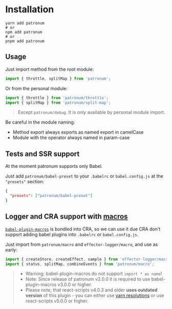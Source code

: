 # Installation

```shell
yarn add patronum
# or
npm add patronum
# or
pnpm add patronum
```

## Usage

Just import method from the root module:

```js
import { throttle, splitMap } from 'patronum';
```

Or from the personal module:

```js
import { throttle } from 'patronum/throttle';
import { splitMap } from 'patronum/split-map';
```

> Except `patronum/debug`. It is only available by personal module import.

Be careful in the module naming:

- Method export always exports as named export in camelCase
- Module with the operator always named in param-case

## Tests and SSR support

At the moment patronum supports only Babel.

Just add `patronum/babel-preset` to your `.babelrc` or `babel.config.js` at the `"presets"` section:

```json
{
  "presets": ["patronum/babel-preset"]
}
```

## Logger and CRA support with [macros](https://github.com/kentcdodds/babel-plugin-macros)

[`babel-plugin-macros`](https://github.com/kentcdodds/babel-plugin-macros) is bundled into CRA, so we can use it due CRA don't support adding babel plugins into `.babelrc` or `babel.config.js`.

Just import from `patronum/macro` and `effector-logger/macro`, and use as early:

```ts
import { createStore, createEffect, sample } from 'effector-logger/macro';
import { status, splitMap, combineEvents } from 'patronum/macro';
```

> - Warning: babel-plugin-macros do not support `import * as name`!
> - Note: Since release of patronum v2.0.0 it is required to use babel-plugin-macros v3.0.0 or higher.
> - Please note, that react-scripts v4.0.3 and older **uses outdated version** of this plugin - you can either use [yarn resolutions](https://classic.yarnpkg.com/lang/en/docs/selective-version-resolutions/) or use react-scripts v5.0.0 or higher.
